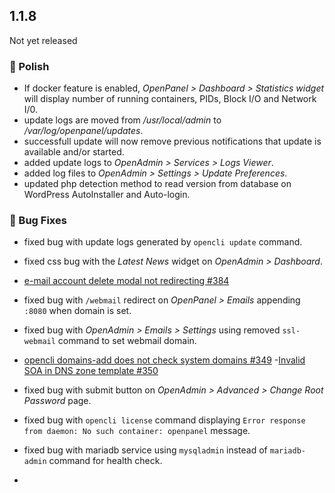 ## 1.1.8

Not yet released

### 💅 Polish
- If docker feature is enabled, *OpenPanel > Dashboard > Statistics widget* will display number of running containers, PIDs, Block I/O and Network I/0.
- update logs are moved from */usr/local/admin* to */var/log/openpanel/updates*.
- successfull update will now remove previous notifications that update is available and/or started.
- added update logs to *OpenAdmin > Services > Logs Viewer*.
- added log files to *OpenAdmin > Settings > Update Preferences*.
- updated php detection method to read version from database on WordPress AutoInstaller and Auto-login.

### 🐛 Bug Fixes
- fixed bug with update logs generated by `opencli update` command.
- fixed css bug with the *Latest News* widget on *OpenAdmin > Dashboard*.
- [e-mail account delete modal not redirecting #384](https://github.com/stefanpejcic/OpenPanel/issues/384)
- fixed bug with `/webmail` redirect on *OpenPanel > Emails* appending `:8080` when domain is set.
- fixed bug with *OpenAdmin > Emails > Settings* using removed `ssl-webmail` command to set webmail domain.
- [opencli domains-add does not check system domains #349](https://github.com/stefanpejcic/OpenPanel/issues/349)
-[Invalid SOA in DNS zone template #350](https://github.com/stefanpejcic/OpenPanel/issues/350)
- fixed bug with submit button on *OpenAdmin > Advanced > Change Root Password* page.
- fixed bug with `opencli license` command displaying `Error response from daemon: No such container: openpanel` message.
- fixed bug with mariadb service using `mysqladmin` instead of `mariadb-admin` command for health check.

- 
